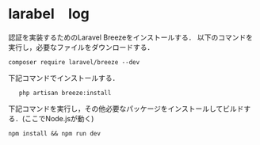 # larabel　log
認証を実装するためのLaravel Breezeをインストールする．
以下のコマンドを実行し，必要なファイルをダウンロードする．

    composer require laravel/breeze --dev
    
下記コマンドでインストールする．

       php artisan breeze:install
       
 下記コマンドを実行し，その他必要なパッケージをインストールしてビルドする．(ここでNode.jsが動く)
 
    npm install && npm run dev
